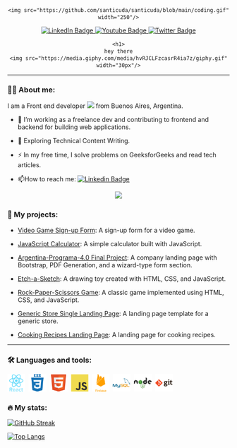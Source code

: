 <div id="header" align="center">
  
    <img src="https://github.com/santicuda/santicuda/blob/main/coding.gif" width="250"/>
    
    
  <div id="badges">
    <a href="https://www.linkedin.com/in/santiagocuda/">
      <img src="https://img.shields.io/badge/LinkedIn-blue?style=for-the-badge&logo=linkedin&logoColor=white" alt="LinkedIn Badge"/>
    </a>
    <a href="your-youtube-URL">
      <img src="https://img.shields.io/badge/YouTube-red?style=for-the-badge&logo=youtube&logoColor=white" alt="Youtube Badge"/>
    </a>
    <a href="your-twitter-URL">
      <img src="https://img.shields.io/badge/Twitter-blue?style=for-the-badge&logo=twitter&logoColor=white" alt="Twitter Badge"/>
    </a>
  </div>
    
    
    <h1>
    hey there
    <img src="https://media.giphy.com/media/hvRJCLFzcasrR4ia7z/giphy.gif" width="30px"/>
  </h1>
  
    
  </div>
  
  ---
  
  ### :man_technologist: About me:
  I am a Front end developer <img src="https://media.giphy.com/media/WUlplcMpOCEmTGBtBW/giphy.gif" width="30"> from Buenos Aires, Argentina.
  
  - :telescope: I’m working as a freelance dev and contributing to frontend and backend for building web applications.
  
  - :seedling: Exploring Technical Content Writing.
  
  - :zap: In my free time, I solve problems on GeeksforGeeks and read tech articles.
  
  - :mailbox:How to reach me: [![Linkedin Badge](https://img.shields.io/badge/-santicuda-blue?style=flat&logo=Linkedin&logoColor=white)](https://www.linkedin.com/in/santiagocuda/)
  
  <div align="center">
    <img src="https://www.shootdartsolutions.com/img/service/web-design.gif" width="500"/>
    </div>
    
  ### :rocket: My projects:
  
  - [Video Game Sign-up Form](https://santicuda.github.io/sign-up-form/): A sign-up form for a video game.
  
  - [JavaScript Calculator](https://santicuda.github.io/odin-calculator/): A simple calculator built with JavaScript.
  
  - [Argentina-Programa-4.0 Final Project](https://santicuda.github.io/argentina-programa-trabajo-integrador/): A company landing page with Bootstrap, PDF Generation, and a wizard-type form section.
  
  - [Etch-a-Sketch](https://santicuda.github.io/etchASketch/): A drawing toy created with HTML, CSS, and JavaScript.
  
  - [Rock-Paper-Scissors Game](https://santicuda.github.io/rock-paper-scissors/): A classic game implemented using HTML, CSS, and JavaScript.
  
  - [Generic Store Single Landing Page](https://santicuda.github.io/landing-page/): A landing page template for a generic store.
  
  - [Cooking Recipes Landing Page](https://santicuda.github.io/odin-recipes/): A landing page for cooking recipes.  
  ---
  
  ### :hammer_and_wrench: Languages and tools:
  <div>
    <img src="https://github.com/devicons/devicon/blob/master/icons/react/react-original-wordmark.svg" title="React" alt="React" width="40" height="40"/>&nbsp;
    <img src="https://github.com/devicons/devicon/blob/master/icons/css3/css3-plain-wordmark.svg"  title="CSS3" alt="CSS" width="40" height="40"/>&nbsp;
    <img src="https://github.com/devicons/devicon/blob/master/icons/html5/html5-original.svg" title="HTML5" alt="HTML" width="40" height="40"/>&nbsp;
    <img src="https://github.com/devicons/devicon/blob/master/icons/javascript/javascript-original.svg" title="JavaScript" alt="JavaScript" width="40" height="40"/>&nbsp;
    <img src="https://github.com/devicons/devicon/blob/master/icons/firebase/firebase-plain-wordmark.svg" title="Firebase" alt="Firebase" width="40" height="40"/>&nbsp;
    <img src="https://github.com/devicons/devicon/blob/master/icons/mysql/mysql-original-wordmark.svg" title="MySQL"  alt="MySQL" width="40" height="40"/>&nbsp;
    <img src="https://github.com/devicons/devicon/blob/master/icons/nodejs/nodejs-original-wordmark.svg" title="NodeJS" alt="NodeJS" width="40" height="40"/>&nbsp;
    <img src="https://github.com/devicons/devicon/blob/master/icons/git/git-original-wordmark.svg" title="Git" **alt="Git" width="40" height="40"/>
  </div>
  
  ### :fire: My stats:
  [![GitHub Streak](http://github-readme-streak-stats.herokuapp.com?user=cryptododo04&theme=dark&hide_longest_streak=true)](https://git.io/streak-stats)
  
  [![Top Langs](https://github-readme-stats.vercel.app/api/top-langs/?username=cryptododo04&layout=compact&theme=vision-friendly-dark)](https://github.com/anuraghazra/github-readme-stats)
